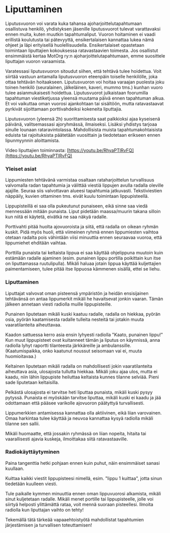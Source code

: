 # Liputtaminen

Liputusvuoron voi varata kuka tahansa ajoharjoittelutapahtumaan osallistuva henkilö, yhdistyksen jäsenille liputusvuorot tulevat varattavaksi ennen muita, kuten muutkin tapahtumaliput. Vuoron hoitaminen ei vaadi erillistä koulutusta tai pätevyyttä, ensikertalaisen kannattaa lukea nämä ohjeet ja läpi erityisellä huolellisuudella. Ensikertalaiset opastetaan toimintaan liputtajien kokouksessa ratavastaavien toimesta. Jos osallistut ensimmäistä kertaa MotOrg ry:n ajoharjoittelutapahtumaan, emme suosittele liputtajan vuoron varaamista.

Varatessasi liputusvuoron sitoudut siihen, että tehtävä tulee hoidettua. Voit siirtää vastuun antamalla liputusvuoron eteenpäin toiselle henkilölle, joka ottaa tehtävän hoitaakseen. Liputusvuoron voi hoitaa varaajan puolesta joku toinen henkilö (seuralainen, jälkeläinen, kaveri, mummo tms.) kunhan vuoro tulee asianmukaisesti hoidettua. Liputusvuorot julkaistaan foorumilla tapahtuman viestiketjussa yleensä muutama päivä ennen tapahtuman alkua. Et voi vaikuttaa oman vuorosi ajankohtaan tai sisältöön, mutta ratavastaavat pyrkivät sijoittamaan porttivahdeiksi kokeneita liputtajia.

Liputusvuoron (yleensä 2h) suorittamisesta saat palkkioksi ajaa kyseisenä päivänä, valitsemassasi ajoryhmässä, ilmaiseksi. Lisäksi yhdistys tarjoaa sinulle lounaan rataravintolassa. Mahdollisista muista tapahtumakohtaisista eduista tai rajoituksista päätetään vuosittain ja tiedotetaan erikseen ennen lipunmyynnin aloittamista.

Video liputtajien toiminnasta: [https://youtu.be/RhyaPTlRvFQ](https://youtu.be/RhyaPTlRvFQ)

### Yleiset asiat

Lippumiesten tehtävänä varmistaa osaltaan rataharjoittelun turvallisuus valvomalla radan tapahtumia ja välittää viestiä lippujen avulla radalla oleville ajajille. Seuraa siis valvottavan alueesi tapahtumia jatkuvasti. Tekstiviestien näppäily, kuvien ottaminen tms. eivät kuulu toimintaan lippupisteellä.

Lippupisteillä ei saa olla pukeutunut punaiseen, eikä sinne saa viedä mennessään mitään punaista. Liput pidetään maassa/muurin takana silloin kun niitä ei käytetä, eivätkä ne saa näkyä radalle.

Porttivahti pitää huolta ajovuoroista ja siitä, että radalla on oikean ryhmän kuskit. Pidä myös huoli, että viimeinen ryhmä ennen lippumiesten vaihtoa otetaan radalta pois vähintään viisi minuuttia ennen seuraavaa vuoroa, että lippumiehet ehditään vaihtaa.

Porttilla punaista tai keltaista lippua ei saa käyttää ohjelippuna muutoin kuin estämään radalle ajaminen (esim. punainen lippu portilla poikittain kun itse on liputtamassa ruutulipulla). Mikäli haluaa jotain lippua käyttää kuljettajien paimentamiseen, tulee pitää itse lippuosa kämmenen sisällä, ettei se liehu.

### Liputtaminen

Liputtajat valvovat oman pisteensä ympäristön ja heidän ensisijainen tehtävänsä on antaa lippumerkit mikäli he havaitsevat jonkin vaaran. Tämän jälkeen annetaan viesti radiolla muille lippupisteille.

Punainen liputetaan mikäli kuski kaatuu radalle, radalla on hiekkaa, pyörän osia, pyörän kaatamisesta radalle tulleita nesteitä tai jotakin muuta vaaratilanteita aiheuttavaa.

Kaadon sattuessa kerro asia ensin lyhyesti radiolla "Kaato, punainen lippu!" Kun muut lippupisteet ovat kuitanneet tämän ja liputus on käynnissä, anna radiolla lyhyt raportti tilanteesta järkkäreille ja ambulanssille. (Kaatumispaikka, onko kaatunut noussut seisomaan vai ei, muuta huomioitavaa.)

Keltainen liputetaan mikäli radalla on mahdollisesti jokin vaaratilanteita aiheuttava asia, ulosajosta tullutta hiekkaa. Mikäli joku ajaa ulos, mutta ei kaadu, niin lähin lippupiste heiluttaa keltaista kunnes tilanne selviää. Pieni sade liputetaan keltaisilla.

Pelkästä ulosajosta ei tarvitse heti liputtaa punaista, mikäli kuski pysyy pytyssä. Punaista ei myöskään tarvitse liputtaa, mikäli kuski ei kaadu ja jää odottamaan että pääsee varikolle ajovuoron päätyttyä turvallisesti.

Lippumerkkien antamisessa kannattaa olla aktiivinen, eikä liian varovainen. Omaa harkintaa tulee käyttää ja neuvoa kannattaa kysyä radiolla mikäli tilanne sen sallii.

Mikäli huomaatte, että jossakin ryhmässä on liian nopeita, hitaita tai vaarallisesti ajavia kuskeja, ilmoittakaa siitä ratavastaaville.

### Radiokäyttäytyminen

Paina tangenttia hetki pohjaan ennen kuin puhut, näin ensimmäiset sanasi kuullaan.

Kuittaa kaikki viestit lippupisteesi nimellä, esim. "lippu 1 kuittaa", jotta sinun tiedetään kuulleen viesti.

Tule paikalle kymmen minuuttia ennen oman lippuvuorosi alkamista, mikäli sinut kuljetetaan radalle. Mikäli menet portille tai lippupisteelle, jolle voi siirtyä helposti ylittämättä rataa, voit mennä suoraan pisteellesi. Ilmoita radiolla kun liputtajan vaihto on tehty!


Tekemällä tätä tärkeää vapaaehtoistyötä mahdollistat tapahtumien järjestämisen ja turvallisen toteuttamisen!